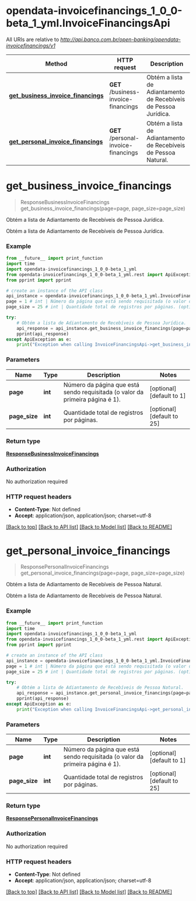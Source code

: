 # opendata-invoicefinancings_1_0_0-beta_1_yml.InvoiceFinancingsApi

All URIs are relative to *http://api.banco.com.br/open-banking/opendata-invoicefinancings/v1*

Method | HTTP request | Description
------------- | ------------- | -------------
[**get_business_invoice_financings**](InvoiceFinancingsApi.md#get_business_invoice_financings) | **GET** /business-invoice-financings | Obtém a lista de Adiantamento de Recebíveis de Pessoa Jurídica.
[**get_personal_invoice_financings**](InvoiceFinancingsApi.md#get_personal_invoice_financings) | **GET** /personal-invoice-financings | Obtém a lista de Adiantamento de Recebíveis de Pessoa Natural.

# **get_business_invoice_financings**
> ResponseBusinessInvoiceFinancings get_business_invoice_financings(page=page, page_size=page_size)

Obtém a lista de Adiantamento de Recebíveis de Pessoa Jurídica.

Obtém a lista de Adiantamento de Recebíveis de Pessoa Jurídica.

### Example
```python
from __future__ import print_function
import time
import opendata-invoicefinancings_1_0_0-beta_1_yml
from opendata-invoicefinancings_1_0_0-beta_1_yml.rest import ApiException
from pprint import pprint

# create an instance of the API class
api_instance = opendata-invoicefinancings_1_0_0-beta_1_yml.InvoiceFinancingsApi()
page = 1 # int | Número da página que está sendo requisitada (o valor da primeira página é 1). (optional) (default to 1)
page_size = 25 # int | Quantidade total de registros por páginas. (optional) (default to 25)

try:
    # Obtém a lista de Adiantamento de Recebíveis de Pessoa Jurídica.
    api_response = api_instance.get_business_invoice_financings(page=page, page_size=page_size)
    pprint(api_response)
except ApiException as e:
    print("Exception when calling InvoiceFinancingsApi->get_business_invoice_financings: %s\n" % e)
```

### Parameters

Name | Type | Description  | Notes
------------- | ------------- | ------------- | -------------
 **page** | **int**| Número da página que está sendo requisitada (o valor da primeira página é 1). | [optional] [default to 1]
 **page_size** | **int**| Quantidade total de registros por páginas. | [optional] [default to 25]

### Return type

[**ResponseBusinessInvoiceFinancings**](ResponseBusinessInvoiceFinancings.md)

### Authorization

No authorization required

### HTTP request headers

 - **Content-Type**: Not defined
 - **Accept**: application/json, application/json; charset=utf-8

[[Back to top]](#) [[Back to API list]](../README.md#documentation-for-api-endpoints) [[Back to Model list]](../README.md#documentation-for-models) [[Back to README]](../README.md)

# **get_personal_invoice_financings**
> ResponsePersonalInvoiceFinancings get_personal_invoice_financings(page=page, page_size=page_size)

Obtém a lista de Adiantamento de Recebíveis de Pessoa Natural.

Obtém a lista de Adiantamento de Recebíveis de Pessoa Natural.

### Example
```python
from __future__ import print_function
import time
import opendata-invoicefinancings_1_0_0-beta_1_yml
from opendata-invoicefinancings_1_0_0-beta_1_yml.rest import ApiException
from pprint import pprint

# create an instance of the API class
api_instance = opendata-invoicefinancings_1_0_0-beta_1_yml.InvoiceFinancingsApi()
page = 1 # int | Número da página que está sendo requisitada (o valor da primeira página é 1). (optional) (default to 1)
page_size = 25 # int | Quantidade total de registros por páginas. (optional) (default to 25)

try:
    # Obtém a lista de Adiantamento de Recebíveis de Pessoa Natural.
    api_response = api_instance.get_personal_invoice_financings(page=page, page_size=page_size)
    pprint(api_response)
except ApiException as e:
    print("Exception when calling InvoiceFinancingsApi->get_personal_invoice_financings: %s\n" % e)
```

### Parameters

Name | Type | Description  | Notes
------------- | ------------- | ------------- | -------------
 **page** | **int**| Número da página que está sendo requisitada (o valor da primeira página é 1). | [optional] [default to 1]
 **page_size** | **int**| Quantidade total de registros por páginas. | [optional] [default to 25]

### Return type

[**ResponsePersonalInvoiceFinancings**](ResponsePersonalInvoiceFinancings.md)

### Authorization

No authorization required

### HTTP request headers

 - **Content-Type**: Not defined
 - **Accept**: application/json, application/json; charset=utf-8

[[Back to top]](#) [[Back to API list]](../README.md#documentation-for-api-endpoints) [[Back to Model list]](../README.md#documentation-for-models) [[Back to README]](../README.md)

